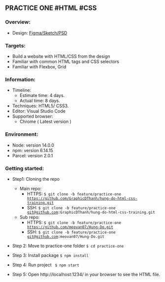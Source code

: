 ## PRACTICE ONE #HTML #CSS

### Overview:
  - Design: [Figma/Sketch/PSD](https://www.figma.com/file/otci30NR0gmWYix6byA3cq/charity-homepage-whilecreative)

### Targets:
  - Build a website with HTML/CSS from the design
  - Familiar with common HTML tags and CSS selectors
  - Familiar with Flexbox, Grid

### Information:
  - Timeline:
    - Estimate time: 4 days.
    - Actual time: 8 days.
  - Techniques: HTML5/ CSS3.
  - Editor: Visual Studio Code
  - Supported browser:
      - Chrome ( Latest version )

### Environment:
  - Node: version 14.0.0
  - npm: version 6.14.15
  - Parcel: version 2.0.1

### Getting started:
  - Step1: Cloning the repo
    - Main repo:
      - HTTPS: <code>$ git clone -b feature/practice-one https://github.com/GraphicDThanh/hung-do-html-css-training.git</code>
      - SSH: <code>$ git clone -b feature/practice-one git@github.com:GraphicDThanh/hung-do-html-css-training.git</code>
    - Sub repo:
      - HTTPS: <code>$ git clone -b feature/practice-one https://github.com/meovan07/Hung-Do.git</code>
      - SSH: <code>$ git clone -b feature/practice-one git@github.com:meovan07/Hung-Do.git</code>

  - Step 2: Move to practice-one folder
      <code>$ cd practice-one </code>

  - Step 3: Install package <code>$ npm install </code>

  - Step 4: Run project <code> $ npm start</code>

  - Step 5: Open http://localhost:1234/ in your browser to see the HTML file.

